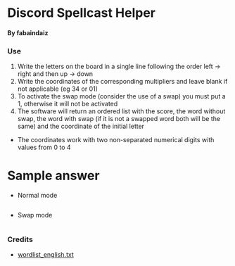 # Discord Spellcast Helper
#### By fabaindaiz


### Use
1. Write the letters on the board in a single line following the order left -> right and then up -> down
2. Write the coordinates of the corresponding multipliers and leave blank if not applicable (eg 34 or 01)
3. To activate the swap mode (consider the use of a swap) you must put a 1, otherwise it will not be activated
4. The software will return an ordered list with the score, the word without swap, the word with swap (if it is not a swapped word both will be the same) and the coordinate of the initial letter

- The coordinates work with two non-separated numerical digits with values from 0 to 4


# Sample answer
- Normal mode
```bash

```

- Swap mode
```bash

```


### Credits
- [wordlist_english.txt](https://github.com/jacksonrayhamilton/wordlist-english)